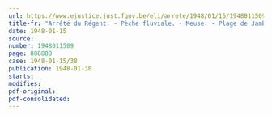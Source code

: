 ```yaml
---
url: https://www.ejustice.just.fgov.be/eli/arrete/1948/01/15/1948011509/justel
title-fr: "Arrêté du Régent. - Pèche fluviale. - Meuse. - Plage de Jambes"
date: 1948-01-15
source:
number: 1948011509
page: 888888
case: 1948-01-15/38
publication: 1948-01-30
starts:
modifies:
pdf-original:
pdf-consolidated:
---
```


